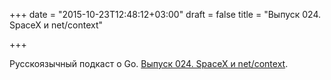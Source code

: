 +++
date = "2015-10-23T12:48:12+03:00"
draft = false
title = "Выпуск 024. SpaceX и net/context"

+++

<p>Русскоязычный подкаст о Go.&nbsp;<a href="http://golangshow.com/episode/2015/10-22-024/">Выпуск 024. SpaceX и net/context</a>.</p>

